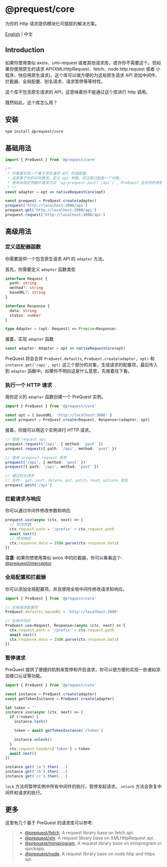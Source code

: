 # @prequest/core

为你的 Http 请求提供模块化可插拔的解决方案。

[English](./README.md) | 中文

## Introduction

如果你使用类似 axios、umi-request 或者其他请求库，或许你不需要这个。但如果你使用原生的请求 API(XMLHttpRequest、fetch、node http.request 或者 小程序，快应用原生请求)。这个库可以很方便的为这些原生请求 API 添加中间件、拦截器、全局配置、别名请求、请求暂停等等特性。

这个库不包含原生请求的 API，这意味着你不能通过这个库进行 http 调用。

既然如此，这个库怎么用？

## 安装

```bash
npm install @prequest/core
```

## 基础用法

```ts
import { PreQuest } from '@prequest/core'

/**
 * 你需要实现一个基于原生请求 API 的适配器
 * 这里基于你的实际需求，定义 opt 参数，但注意只能是一个对象。
 * 使用未指定参数的请求方式 `eg:prequest.post('/api')`, PreQuest 会向你的参数中混入`path` 和 `method` 参数。
 * */
const adapter = opt => nativeRequestCore(opt)

const prequest = PreQuest.create(adapter)
prequest('http://localhost:3000/api')
prequest.get('http://localhost:3000/api')
prequest.request('http://localhost:3000/api')
```

## 高级用法

### 定义适配器函数

你需要提供一个包含原生请求 API 的 `adapter` 方法。

首先，你需要定义 `adapter` 函数类型

```ts
interface Request {
  path: string
  method?: string
  baseURL?: string
}

interface Response {
  data: string
  status: number
}

type Adapter = (opt: Request) => Promise<Response>
```

接着，实现 `adapter` 函数

```ts
const adapter: Adapter = opt => nativeRequestCore(opt)
```

PreQuest 将会合并 `PreQuest.defaults`, `PreQuest.create(adapter, opt)` 和 `instance.get('/api', opt)` 这三个部分的对象，生成请求的配置项，最后传入到 `adapter` 函数中。如果你不明白这是什么意思，先接着往下看。

### 执行一个 HTTP 请求

用你定义的 `adapter` 函数创建一个 PreQuest 实例。

```ts
import { PreQuest } from '@prequest/core'

const opt = { baseURL: 'http://localhost:3000' }
const prequest = PreQuest.create<Request, Response>(adapter, opt)
```

接着，你就可以用这个实例进行 HTTP 请求。

```ts
// 使用 request api
prequest.request('/api', { method: 'post' })
prequest.request({ path: '/api', method: 'post' })

// 使用 prequest.request 简写
prequest('/api', { method: 'post' })
prequest({ path: '/api', method: 'post' })

// 通过别名请求
// 支持： get、post、delete、put、patch、head、options 别名
prequest.post('/api')
```

### 拦截请求与响应

你可以通过中间件修改参数和响应

```ts
prequest.use(async (ctx, next) => {
  // 修改参数
  ctx.request.path = '/prefix' + ctx.request.path
  await next()
  // 修改响应
  ctx.response.data = JSON.parse(ctx.response.data)
})
```

**注意**: 如果你想使用类似 axios 中的拦截器，你可以看看这个: [@prequest/interceptor](https://github.com/xdoer/PreQuest/blob/main/packages/interceptor/README.md)

### 全局配置和拦截器

你可以添加全局配置项，并且使用全局中间件修改请求和响应。

```ts
import { PreQuest } from '@prequest/core'

// 全局请求配置项
PreQuest.defaults.baseURL = 'http://localhost:3000'

// 全局中间件
PreQuest.use<Request, Response>(async (ctx, next) => {
  ctx.request.path = '/prefix' + ctx.request.path
  await next()
  ctx.response.data = JSON.parse(ctx.response.data)
})
```

### 暂停请求

PreQuest 提供了便捷的机制来暂停和开启请求，你可以很方便的实现一些诸如添加接口认证等功能。

```ts
import { PreQuest } from '@prequest/core'

const instance = PreQuest.create(adapter)
const getTokenInstance = PreQuest.create(adapter)

let token = ''
instance.use(async (ctx, next) => {
  if (!token) {
    instance.lock()

    token = await getTokenInstance('/token')

    instance.unlock()
  }
  ctx.request.headers['token'] = token
  await next()
})

instance.get('/a').then(...)
instance.get('/b').then(...)
instance.get('/c').then(...)
```

`lock` 方法将暂停实例中所有中间件的执行，暂停发起请求。 `unlock` 方法会恢复中间件和请求的执行。

## 更多

这里有几个基于 PreQuest 的请求库可以参考:

> - [@prequest/fetch](https://github.com/xdoer/PreQuest/blob/main/packages/fetch/README.md). A request library base on fetch api.
> - [@prequest/xhr](https://github.com/xdoer/PreQuest/blob/main/packages/xhr/README.md). A request library base on XMLHttpRequest api.
> - [@prequest/miniprogram](https://github.com/xdoer/PreQuest/blob/main/packages/miniprogram/README.md). A request library base on miniprogram or quickapp.
> - [@prequest/node](https://github.com/xdoer/PreQuest/blob/main/packages/node/README.md). A request library base on node http and https api.
